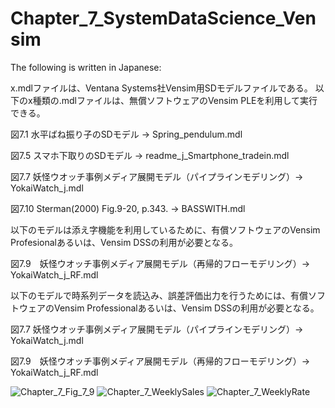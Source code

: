# Chapter_7_SystemDataScience_Vensim

The following is written in Japanese:

x.mdlファイルは、Ventana Systems社Vensim用SDモデルファイルである。
以下のx種類の.mdlファイルは、無償ソフトウェアのVensim PLEを利用して実行できる。

図7.1 水平ばね振り子のSDモデル -> Spring_pendulum.mdl

図7.5 スマホ下取りのSDモデル -> readme_j_Smartphone_tradein.mdl

図7.7 妖怪ウオッチ事例メディア展開モデル（パイプラインモデリング）-> YokaiWatch_j.mdl

図7.10 Sterman(2000) Fig.9-20, p.343. -> BASSWITH.mdl

以下のモデルは添え字機能を利用しているために、有償ソフトウェアのVensim Profesionalあるいは、Vensim DSSの利用が必要となる。

図7.9　妖怪ウオッチ事例メディア展開モデル（再帰的フローモデリング）-> YokaiWatch_j_RF.mdl

以下のモデルで時系列データを読込み、誤差評価出力を行うためには、有償ソフトウェアのVensim Professionalあるいは、Vensim DSSの利用が必要となる。

図7.7 妖怪ウオッチ事例メディア展開モデル（パイプラインモデリング）-> YokaiWatch_j.mdl

図7.9　妖怪ウオッチ事例メディア展開モデル（再帰的フローモデリング）-> YokaiWatch_j_RF.mdl

![Chapter_7_Fig_7_9](https://github.com/user-attachments/assets/e3b27196-3efa-4ea3-9b40-81d504a11381)
![Chapter_7_WeeklySales](https://github.com/user-attachments/assets/bc879b16-ad93-440c-af73-a58843e15bfc)
![Chapter_7_WeeklyRate](https://github.com/user-attachments/assets/525b8cf1-5018-40e6-bf64-ec6dbda75c6f)

